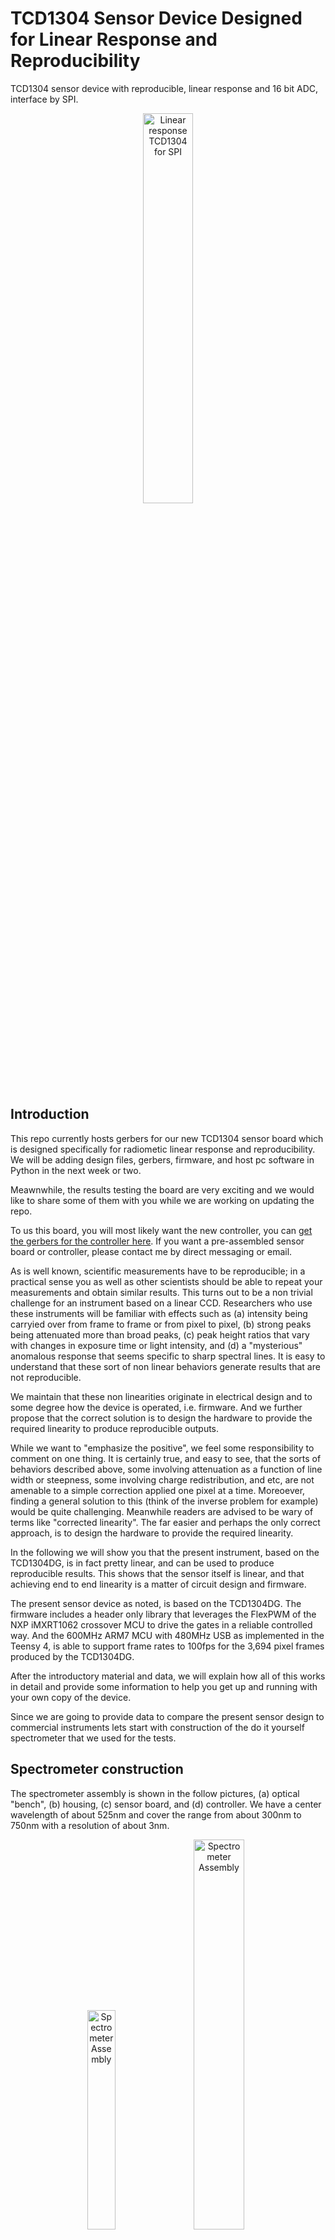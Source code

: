 # TCD1304 Sensor Device Designed for Linear Response and Reproducibility
TCD1304 sensor device with reproducible, linear response and 16 bit ADC, interface by SPI.

<p align="center">
<img src="Images/TCD1304_SPI_3Dtop_cropped.jpg" alt="Linear response TCD1304 for SPI" width="40%" height="auto">  
</p>

## Introduction
This repo currently hosts gerbers for our new TCD1304 sensor board which is designed specifically for radiometic linear response and reproducibility.   We will be adding design files, gerbers, firmware, and host pc software in Python in the next week or two.

Meawnwhile, the results testing the board are very exciting and we would like to share some of them with you while we are working on updating the repo.

To us this board, you will most likely want the new controller, you can [get the gerbers for the controller here](https://github.com/drmcnelson/Instrumentation-Controller-T4.0-Rev3).  If you want a pre-assembled sensor board or controller, please contact me by direct messaging or email.

As is well known, scientific measurements have to be reproducible; in a practical sense you as well as other scientists should be able to repeat your measurements and obtain similar results.
This turns out to be a non trivial challenge for an instrument based on a linear CCD.
Researchers who use these instruments will be familiar with effects such as (a) intensity being carryied over from frame to frame or from pixel to pixel, (b) strong peaks being attenuated more than broad peaks, (c) peak height ratios that vary with changes in exposure time or light intensity, and (d) a "mysterious" anomalous response that seems specific to sharp spectral lines.
It is easy to understand that these sort of non linear behaviors generate results that are not reproducible.

We maintain that these non linearities originate in electrical design and to some degree how the device is operated, i.e. firmware.
And we further propose that the correct solution is to design the hardware to provide the required linearity to produce reproducible outputs.

While we want to "emphasize the positive", we feel some responsibility to comment on one thing.
It is certainly true, and easy to see, that the sorts of behaviors described above, some involving attenuation as a function of line width or steepness, some involving charge redistribution, and etc, are not amenable to a simple correction applied one pixel at a time.
Moreoever, finding a general solution to this (think of the inverse problem for example) would be quite challenging.
Meanwhile readers are advised to be wary of terms like "corrected linearity".
The far easier and perhaps the only correct approach, is to design the hardware to provide the required linearity.

In the following we will show you that the present instrument, based on the TCD1304DG, is in fact pretty linear, and can be used to produce reproducible results. 
This shows that the sensor itself is linear, and that achieving end to end linearity is a matter of circuit design and firmware.

The present sensor device as noted, is based on the TCD1304DG. The firmware includes a header only library that leverages the FlexPWM of the NXP iMXRT1062 crossover MCU to drive the gates in a reliable controlled way. And the 600MHz ARM7 MCU with 480MHz USB as implemented in the Teensy 4, is able to support frame rates to 100fps for the 3,694 pixel frames produced by the TCD1304DG.

After the introductory material and data, we will explain how all of this works in detail and provide some information to help you get up and running with your own copy of the device.

Since we are going to provide data to compare the present sensor design to commercial instruments lets start with construction of the do it yourself spectrometer that we used for the tests.

## Spectrometer construction
The spectrometer assembly is shown in the follow pictures, (a) optical "bench", (b) housing, (c) sensor board, and (d) controller.  We have a center wavelength of about 525nm and cover the range from about 300nm to 750nm with a resolution of about 3nm.

<p align="center">
<img src="Images/SpectrometerAssembly_cropped.jpg" alt="Spectrometer Assembly" width="30%" height="auto">  
&nbsp;
<img src="Images/SpectrometerHousing_cropped.jpg" alt="Spectrometer Assembly" width="40%" height="auto">  
</p>

<p align="center">
<img src="Images/SensorBoardPicture.jpg" alt="Sensor Board" width="35%" height="auto">  
&nbsp;
<img src="Images/ControllerBoardPicture.jpg" alt="Controller Board" width="30%" height="auto">  
</p>

The parts list for the above is:

<ol>
<li>Grating, 1200 grooves/mm, Thorlabs GT50-12, $250</li>
<li>200μm entrance slit, 1 of a set of 6, ebay, ~$40</li>
<li>Plano Convex lenses (50 to 60mm fl), ebay, ~$20</li>
<li>SMA905 fitting, Amazon, Digikey, Mouser, Ebay ~$15</li>
<li>Aluminum plate, Online Metals or Amazon</li>
<li>Mounts produced with a 3-d printer</li>
<li>TCD1304 sensor board and controller from this repo, with cables</li>
</ol>

Detailed discussions on designing a spectrometer are easily found by web search. We will mention a few important highlights.

First, let's choose a center wavelength.  For a grating with line density G, the 1st order diffracted wavelength as a function of angle is given by
<p align="center">
λ<sub>0</sub> G = sin θ<sub>in</sub> + sin θ<sub>out</sub>. 
</p>

Setting the exit angle to zero (0), our 1200l/mm grating with a  center wavelength at 500 nm, gives us an incident angle of about 37 degrees. That happens to be the blaze angle for our grating, So, that works out very well.

The instrument when well aligned should image the slit onto the sensor, when the input is a narrow spectral line.  You can use a flashlight as input to align the device. It should look like a well focused rainbow dispersed across the face of the sensor.

The optics have a magnification factor equal to the ratio of the focal lengths of the lenses.  Our pixel size is 8μmx200μm, so at 1:1 a 200μm slit makes good use of the pixel height but we give up some resolution. Our resolution limited line width works out to be about 3nm.

The following shows the spectra produced with our spectrometer comapre to that produced by a popular commercial instrument, reportedly an Ocean Optics HR2000 (list price approximately $4,000 to $6,000). The [commercial produced spectrum is found here](https://commons.wikimedia.org/wiki/File:Fluorescent_lighting_spectrum_peaks_labelled.jpg).

Notice that (a) we have slightly better resolution, (b) there are some differences in peak heights and (c) we have a flatter baseline between groups of spectral lines.  It looks like the Ocean Optics instrument is attenuating strong narrow lines (see the relative height of peak 12 and peaks 6-11, peaks 4 and 5, and again all of these to peak 3) and intensity is piling up from one side of the spectrum towards the other.  The former seems consistent with our description of dV/dt effects that need to be avoided in the signal acquisition circuitry.
The reader might also notice that we have better resolution and better sensitivity in the blue, that may be do to both the higher density grating and better optical design.
Of course another important difference in the two spectrometers is that our cost is under $400, i.e., 1/10 of the cost of the commercial instrument.

<p align="center">
<img src="Images/Fl_0.02s_frameset64.20250710.101229.398269.lccd.jpg" alt="New Fluorescent lamp spectrum" width="45%">
&nbsp;
<img src="Images/Fluorescent_lighting_spectrum_peaks_labelled.jpg" alt="Old Fluorescent lamp spectrum" width="40%">
</p>



## Linearity studies with the new sensor design.

The equipment list for our linearity study is as follows.  Construction of the spectrometer is described [here](#spectrometer-construction)

<ol>
<li> Spectrometer built with our new sensor </li>
<li> Fluorescent lamp to serve as light source </li> 
<li> Neutral density wheel filter for attentuation (individual filters can be used instead)
<li> 200μm optical fiber
<li> Miscellaneous mechanicals to hold the lamp, ND filter and fiber in a fixed positions.
</ol>

Once set up and aligned, the mechanical configuration remains fixed through the duration of the measurements.  The ND filter wheel is adjusted and left in a fixed settting throughout a set of exposure setttings.  The instrument has two timing modes. For short exposures, the gates and readouts are all operated by a FlexPWM module of the Teensy 4 microcontroller.  The FlexPWM can support frame intervals to 50msec, for longer frame times or exposures, timing has to be supplied by a system level timer or a roll-your-own timer based on a spare timer module in the MCU.

### Results for the instrument based on the new TCDS1304DG sensor.

Lets start with the response of our instrument at three peaks, the smaller broader peak at 487nm, and the pair of strong peaks at 542nm and 546nm.   In the following note that the y axis is intensity divided by exposure time.  We expect that to be constant.

In this first figure we have a lot of attenuation to be able to span a wide range of exposure settings.
At the short exposure settings there may be some aberration from noise.  Otherwise we see that the data is monotonic and even without carefully treating the noise it seems pretty close to  linear over alomost all of the range.

<p align="center">
<img src="Images/NDFilter_12oclock_all.responses.jpg" alt="Linearity over wide range in exposure" width="40%" height="auto">
</p>


Now lets look more closely at how the devices preserves the appearance of spectra and relative peak heights.  Here we use less attenuation to get above noise.  Notice that some of the peaks are clipped at longer exposure.  Nonetheless, the result is very reproducible, spectra overlay each other to well within noise, and peak height ratios are very flat except where one peak reaches saturation.

<p align="center">
<img src="Images/TCD1304_nd9_linearity.jpg" alt="Commercial Spectrometer" width="40%" height="auto">
<img src="Images/TCD1304_nd9_linearity550nm.jpg" alt="Commercial Spectrometer, 550nm" width="40%" height="auto">
</p>
<p align="center">
<img src="Images/NDFilter_9oclock_all.ratios.jpg" alt="Commercial Spectrometer, ratios" width="45%" height="auto">
</p>


### Results for a widely used commercial instrument.
The following are fluorescent lamp spectra collected with a popular commercial CCD spectrometer. While this is not  a model that is currently offered by the manufacturer, it is widely availabe on ebay and it is still cited in in reports involving quantitative results. One recent example compares the effectiveness of sun screens.

The manufacturer of this instrument claims a "corrected linearity" of better than 99.8%.  The correction is a simple  polynomial in intensity with user specified order and coefficients, i.e. the correct intensity at pixel "*p*" is I<sub>p</sub>' = a<sub>0</sub> + a<sub>1</sub>I<sub>p</sub> + a<sub>2</sub>I<sub>p</sub><sup>2</sup> +  ...  
We might note also that the correction requires that the signal at each pixel is independent of other pixels and monotonically increasing with increasing light intensity.  Therefore, it remains to be determined whether the correction is valid and accordingly we do not apply the correction in this study.

In the folling it is easy to see that (a) the peak heights are not proportional to exposure time, and (b) relative peak hights vary with exposure time.  Looking at the data closely we also see that the response is not monotonic. 

<p align="center">
<img src="Images/Seabreeze_linearity.jpg" alt="Commercial Spectrometer" width="40%" height="auto">
<img src="Images/Seabreeze_linearity_zoom550nm.jpg" alt="Commercial Spectrometer, 550nm" width="40%" height="auto">
</p>
<p align="center">
<img src="Images/Seaeabreeze_ratios.jpg" alt="Commercial Spectrometer, ratios" width="45%" height="auto">
</p>

### Contents of this repo
This repository at present contains the preliminary gerbers, schematic and BOM.  We will be adding updated design files, firmware, python code and a detailed explanation of how this works and in particular some insights about the novel issues in achieving linearity for a CCD device used in spectroscopy and scientific imaging.

If you have questions in the meantime, please feel free to contact me.

